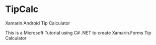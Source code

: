 # TipCalc
Xamarin.Android Tip Calculator

This is a Microsoft Tutorial using C# .NET to create Xamarin.Forms Tip Calculator
